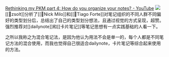 [Rethinking my PKM part 4: How do you organize your notes? - YouTube](https://www.youtube.com/watch?v=AtdAAD47aQY)
![](https://img.oldwinter.top/Pasted%20image%2020220723182628.png)
[[🧑zsolt]]分析了[[🧑Nick Milo]]和[[🧑Tiago Forte]]对笔记组织的不同人群不同偏好的类型划分后，总结出了自己的类型划分想法，且通过视觉的方式呈现，超赞。强烈推荐对[[dailynote]]和[[卡片笔记]]等笔记思想有一点实践基础的人看一下。

之所以我称之为混合笔记法，是因为他认为用法不会是单一的，每个人都是不同笔记方法的混合使用，而我也觉得自己很适合dailynote，卡片笔记等综合起来使用的方法。